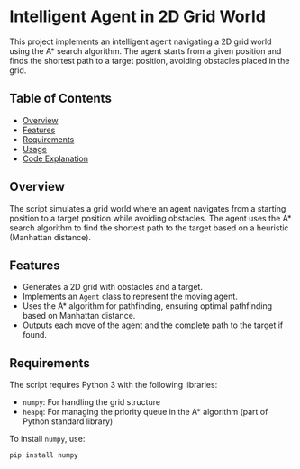 # Intelligent Agent in 2D Grid World

This project implements an intelligent agent navigating a 2D grid world using the A* search algorithm. The agent starts from a given position and finds the shortest path to a target position, avoiding obstacles placed in the grid.

## Table of Contents
- [Overview](#overview)
- [Features](#features)
- [Requirements](#requirements)
- [Usage](#usage)
- [Code Explanation](#code-explanation)

## Overview

The script simulates a grid world where an agent navigates from a starting position to a target position while avoiding obstacles. The agent uses the A* search algorithm to find the shortest path to the target based on a heuristic (Manhattan distance).

## Features

- Generates a 2D grid with obstacles and a target.
- Implements an `Agent` class to represent the moving agent.
- Uses the A* algorithm for pathfinding, ensuring optimal pathfinding based on Manhattan distance.
- Outputs each move of the agent and the complete path to the target if found.

## Requirements

The script requires Python 3 with the following libraries:
- `numpy`: For handling the grid structure
- `heapq`: For managing the priority queue in the A* algorithm (part of Python standard library)

To install `numpy`, use:
```bash
pip install numpy
